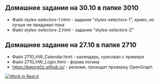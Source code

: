 ## Домашнее задание на 30.10 в папке 3010
* Файл styles-selectors-1.html - задание "styles-selectors-1", криво, но лучше не придумал пока
* Файл styles-selectors-2.html - задание "styles-selectors-2"
## Домашнее задание на 27.10 в папке 2710
* Файл 2710_HW_Calendar.html - календарь, срисовал с примера
* Файл 2710_HW_Login.html - форма логина
* https://ketorg0z.github.io/ - резюме, проходит проверку OpenGraph

[![Work in Repl.it](https://classroom.github.com/assets/work-in-replit-14baed9a392b3a25080506f3b7b6d57f295ec2978f6f33ec97e36a161684cbe9.svg)](https://classroom.github.com/online_ide?assignment_repo_id=3502220&assignment_repo_type=AssignmentRepo)
